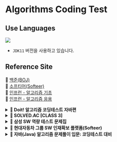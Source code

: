 # Algorithms Coding Test

## Use Languages

<img src="https://img.shields.io/badge/-Java-red?logo=Java&logoColor=white&style=flat-square"/></a>  
- `JDK11` 버전을 사용하고 있습니다.

## Reference Site

📝 [백준(BOJ)](https://www.acmicpc.net/) </br>
📝 [소프티어(Softeer)](https://softeer.ai/practice) </br>
📝 [인프런 - 알고리즘 기초](https://www.inflearn.com/course/%EC%9E%90%EB%B0%94-%EC%95%8C%EA%B3%A0%EB%A6%AC%EC%A6%98-%EB%AC%B8%EC%A0%9C%ED%92%80%EC%9D%B4-%EC%BD%94%ED%85%8C%EB%8C%80%EB%B9%84/dashboard) </br>
📝 [인프런 - 알고리즘 응용](https://www.inflearn.com/course/%EC%9E%90%EB%B0%94-%EC%BD%94%EB%94%A9%ED%85%8C%EC%8A%A4%ED%8A%B8-%EC%B5%9C%EC%8B%A0%EA%B8%B0%EC%B6%9C/dashboard) </br>


<details>
<summary><b> 🚀 Doit! 알고리즘 코딩테스트 자바편</b></summary>
<div>
<blockquote>
🔗 문제 이름의 링크를 클릭하면 문제에 해당된 작성 코드로 페이지를 이동시킵니다. <br>
🔗 링크를 클릭하면 해당하는 문제의 백준 페이지로 이동시킵니다.
<details>
<summary>자료구조</summary>

| 핵심 | 분류       | 문제 번호 | 문제 이름                                                                                                                                                                                                                                                       | 링크                                           |
|:--:|----------|-------|-------------------------------------------------------------------------------------------------------------------------------------------------------------------------------------------------------------------------------------------------------------|----------------------------------------------|
|    | 배열과 리스트  | 001   | [숫자의 합 구하기](https://github.com/IToriginal/AlgorithmCT/blob/main/src/baekjoon/doit/%EC%9E%90%EB%A3%8C%EA%B5%AC%EC%A1%B0/_001_%EC%88%AB%EC%9E%90%EC%9D%98_%ED%95%A9_%EA%B5%AC%ED%95%98%EA%B8%B0/Main.java)                                                    | [BOJ](https://www.acmicpc.net/problem/11720) |
|    | 배열과 리스트  | 002   | [평균 구하기](https://github.com/IToriginal/AlgorithmCT/blob/main/src/baekjoon/doit/%EC%9E%90%EB%A3%8C%EA%B5%AC%EC%A1%B0/_002_%ED%8F%89%EA%B7%A0_%EA%B5%AC%ED%95%98%EA%B8%B0/Main.java)                                                                          | [BOJ](https://www.acmicpc.net/problem/1546)  |
| 🌟 | 구간 합     | 003   | [구간 합 구하기](https://github.com/IToriginal/AlgorithmCT/blob/main/src/baekjoon/doit/%EC%9E%90%EB%A3%8C%EA%B5%AC%EC%A1%B0/_003_%EA%B5%AC%EA%B0%84_%ED%95%A9_%EA%B5%AC%ED%95%98%EA%B8%B0/Main.java)                                                              | [BOJ](https://www.acmicpc.net/problem/11659) |
|    | 구간 합     | 004   | [구간 합 구하기2](https://github.com/IToriginal/AlgorithmCT/blob/main/src/baekjoon/doit/%EC%9E%90%EB%A3%8C%EA%B5%AC%EC%A1%B0/_004_%EA%B5%AC%EA%B0%84_%ED%95%A9_%EA%B5%AC%ED%95%98%EA%B8%B0_2/Main.java)                                                           | [BOJ](https://www.acmicpc.net/problem/11660) |
|    | 구간 합     | 005   | 나머지 합 구하기                                                                                                                                                                                                                                                   | [BOJ](https://www.acmicpc.net/problem/10986) |
|    | 투 포인터    | 006   | [연속된 자연수의 합 구하기](https://github.com/IToriginal/AlgorithmCT/blob/main/src/baekjoon/doit/%EC%9E%90%EB%A3%8C%EA%B5%AC%EC%A1%B0/_006_%EC%97%B0%EC%86%8D%EB%90%9C_%EC%9E%90%EC%97%B0%EC%88%98%EC%9D%98_%ED%95%A9_%EA%B5%AC%ED%95%98%EA%B8%B0/Main.java)          | [BOJ](https://www.acmicpc.net/problem/2018)  |
|    | 투 포인터    | 007   | [주몽의 명령](https://github.com/IToriginal/AlgorithmCT/blob/main/src/baekjoon/doit/%EC%9E%90%EB%A3%8C%EA%B5%AC%EC%A1%B0/_007_%EC%A3%BC%EB%AA%BD%EC%9D%98_%EB%AA%85%EB%A0%B9/Main.java)                                                                          | [BOJ](https://www.acmicpc.net/problem/1940)  |
| 🌟 | 투 포인터    | 008   | ['좋은 수'구하기](https://github.com/IToriginal/AlgorithmCT/blob/main/src/baekjoon/doit/%EC%9E%90%EB%A3%8C%EA%B5%AC%EC%A1%B0/_008_%EC%A2%8B%EC%9D%80%EC%88%98_%EA%B5%AC%ED%95%98%EA%B8%B0/Main.java)                                                              | [BOJ](https://www.acmicpc.net/problem/1253)  |
|    | 슬라이딩 윈도우 | 009   | [DNA 비밀번호](https://github.com/IToriginal/AlgorithmCT/blob/main/src/baekjoon/doit/%EC%9E%90%EB%A3%8C%EA%B5%AC%EC%A1%B0/_009_DNA_%EB%B9%84%EB%B0%80%EB%B2%88%ED%98%B8/Main.java)                                                                              | [BOJ](https://www.acmicpc.net/problem/12891) |
| 🌟 | 슬라이딩 윈도우 | 010   | [최솟값 찾기](https://github.com/IToriginal/AlgorithmCT/blob/main/src/baekjoon/doit/%EC%9E%90%EB%A3%8C%EA%B5%AC%EC%A1%B0/_010_%EC%B5%9C%EC%86%9F%EA%B0%92_%EC%B0%BE%EA%B8%B0/Main.java)                                                                          | [BOJ](https://www.acmicpc.net/problem/11003) |
|    | 스택과 큐    | 011   | [스택 수열](https://github.com/IToriginal/AlgorithmCT/blob/main/src/baekjoon/doit/%EC%9E%90%EB%A3%8C%EA%B5%AC%EC%A1%B0/_011_%EC%8A%A4%ED%83%9D%EC%9C%BC%EB%A1%9C_%EC%98%A4%EB%A6%84%EC%B0%A8%EC%88%9C_%EC%88%98%EC%97%B4_%EB%A7%8C%EB%93%A4%EA%B8%B0/Main.java) | [BOJ](https://www.acmicpc.net/problem/1874)  |
|    | 스택과 큐    | 012   | [오큰수 구하기](https://github.com/IToriginal/AlgorithmCT/blob/main/src/baekjoon/doit/%EC%9E%90%EB%A3%8C%EA%B5%AC%EC%A1%B0/_012_%EC%98%A4%ED%81%B0%EC%88%98_%EA%B5%AC%ED%95%98%EA%B8%B0/Main.java)                                                                | [BOJ](https://www.acmicpc.net/problem/17298) |
|    | 스택과 큐    | 013   | [카드 게임](https://github.com/IToriginal/AlgorithmCT/blob/main/src/baekjoon/doit/%EC%9E%90%EB%A3%8C%EA%B5%AC%EC%A1%B0/_013_%EC%B9%B4%EB%93%9C%EA%B2%8C%EC%9E%84/Main.java)                                                                                     | [BOJ](https://www.acmicpc.net/problem/2164)  |
|    | 스택과 큐    | 014   | [절댓값 힙 구현하기](https://github.com/IToriginal/AlgorithmCT/blob/main/src/baekjoon/doit/%EC%9E%90%EB%A3%8C%EA%B5%AC%EC%A1%B0/_014_%EC%A0%88%EB%8C%93%EA%B0%92_%ED%9E%99_%EA%B5%AC%ED%98%84%ED%95%98%EA%B8%B0/Main.java)                                          | [BOJ](https://www.acmicpc.net/problem/11286) |        

</details>

<details>
<summary>정렬</summary>

| 핵심 | 분류    | 문제 번호 | 문제 이름                                                                                                                                                                                                                                              | 링크                                           |
|:--:|-------|-------|----------------------------------------------------------------------------------------------------------------------------------------------------------------------------------------------------------------------------------------------------|----------------------------------------------|
| 🌟 | 버블 정렬 | 015   | [수 정렬하기 1](https://github.com/IToriginal/AlgorithmCT/blob/main/src/baekjoon/doit/%EC%A0%95%EB%A0%AC/_015_%EC%88%98_%EC%A0%95%EB%A0%AC%ED%95%98%EA%B8%B0_1/Main.java)                                                                               | [BOJ](https://www.acmicpc.net/problem/2750)  |
|    | 버블 정렬 | 016   | [버블 소트 프로그램 1](https://github.com/IToriginal/AlgorithmCT/blob/main/src/baekjoon/doit/%EC%A0%95%EB%A0%AC/_016_%EB%B2%84%EB%B8%94_%EC%86%8C%ED%8A%B8_%ED%94%84%EB%A1%9C%EA%B7%B8%EB%9E%A8_1/Main.java)                                               | [BOJ](https://www.acmicpc.net/problem/1377)  |
|    | 선택 정렬 | 017   | [내림차순으로 자릿수 정렬하기](https://github.com/IToriginal/AlgorithmCT/blob/main/src/baekjoon/doit/%EC%A0%95%EB%A0%AC/_017_%EB%82%B4%EB%A6%BC%EC%B0%A8%EC%88%9C%EC%9C%BC%EB%A1%9C_%EC%9E%90%EB%A6%BF%EC%88%98_%EC%A0%95%EB%A0%AC%ED%95%98%EA%B8%B0/Main.java) | [BOJ](https://www.acmicpc.net/problem/1427)  |
|    | 삽입 정렬 | 018   | [ATM 인출 시간 계산하기](https://github.com/IToriginal/AlgorithmCT/blob/main/src/baekjoon/doit/%EC%A0%95%EB%A0%AC/_018_ATM/Main.java)                                                                                                                      | [BOJ](https://www.acmicpc.net/problem/11399) |
|    | 퀵 정렬  | 019   | [K번째 수 구하기](https://github.com/IToriginal/AlgorithmCT/blob/main/src/baekjoon/doit/%EC%A0%95%EB%A0%AC/_019_K%EB%B2%88%EC%A7%B8_%EC%88%98/Main.java)                                                                                                 | [BOJ](https://www.acmicpc.net/problem/11004) |
|    | 병합 정렬 | 020   | 수 정렬하기 2                                                                                                                                                                                                                                           | [BOJ](https://www.acmicpc.net/problem/2751)  |
|    | 병합 정렬 | 021   | 버블 소트 프로그램 2                                                                                                                                                                                                                                       | [BOJ](https://www.acmicpc.net/problem/1517)  |
|    | 기수 정렬 | 022   | 수 정렬하기 3                                                                                                                                                                                                                                           | [BOJ](https://www.acmicpc.net/problem/10989) |

</details>

<details>
<summary>탐색</summary>

| 핵심 | 분류    | 문제 번호 | 문제 이름                                                                                                                                                                                                                 | 링크                                           |
|:--:|-------|-------|-----------------------------------------------------------------------------------------------------------------------------------------------------------------------------------------------------------------------|----------------------------------------------|
| 🌟 | DFS   | 023   | [연결 요소의 개수 구하기](https://github.com/IToriginal/AlgorithmCT/blob/main/src/baekjoon/doit/%ED%83%90%EC%83%89/_023_%EC%97%B0%EA%B2%B0%EC%9A%94%EC%86%8C%EC%9D%98_%EA%B0%9C%EC%88%98_%EA%B5%AC%ED%95%98%EA%B8%B0/Main.java) | [BOJ](https://www.acmicpc.net/problem/11724) |
|    | DFS   | 024   | [신기한 소수 찾기](https://github.com/IToriginal/AlgorithmCT/blob/main/src/baekjoon/doit/%ED%83%90%EC%83%89/_024_%EC%8B%A0%EA%B8%B0%ED%95%9C_%EC%86%8C%EC%88%98_%EC%B0%BE%EA%B8%B0/Main.java)                                | [BOJ](https://www.acmicpc.net/problem/2023)  |
|    | DFS   | 025   | [친구 관계 파악하기](https://github.com/IToriginal/AlgorithmCT/blob/main/src/baekjoon/doit/%ED%83%90%EC%83%89/_025_%EC%B9%9C%EA%B5%AC_%EA%B4%80%EA%B3%84_%ED%8C%8C%EC%95%85%ED%95%98%EA%B8%B0/Main.java)                      | [BOJ](https://www.acmicpc.net/problem/13023) |
| 🌟 | BFS   | 026   | [DFS와 BFS 프로그램](https://github.com/IToriginal/AlgorithmCT/blob/main/src/baekjoon/doit/%ED%83%90%EC%83%89/_026_DFS_BFS_%ED%94%84%EB%A1%9C%EA%B7%B8%EB%9E%A8/Main.java)                                                 | [BOJ](https://www.acmicpc.net/problem/1260)  |
|    | BFS   | 027   | [미로 탐색하기](https://github.com/IToriginal/AlgorithmCT/blob/main/src/baekjoon/doit/%ED%83%90%EC%83%89/_027_%EB%AF%B8%EB%A1%9C_%ED%83%90%EC%83%89/Main.java)                                                              | [BOJ](https://www.acmicpc.net/problem/2178)  |
|    | BFS   | 028   | 트리의 지름 구하기                                                                                                                                                                                                            | [BOJ](https://www.acmicpc.net/problem/1167)  |
| 🌟 | 이진 탐색 | 029   | [원하는 정수 찾기](https://github.com/IToriginal/AlgorithmCT/blob/main/src/baekjoon/doit/%ED%83%90%EC%83%89/_029_%EC%88%98_%EC%B0%BE%EA%B8%B0/Main.java)                                                                     | [BOJ](https://www.acmicpc.net/problem/1920)  |
|    | 이진 탐색 | 030   | [블루레이 만들기](https://github.com/IToriginal/AlgorithmCT/blob/main/src/baekjoon/doit/%ED%83%90%EC%83%89/_030_%EA%B8%B0%ED%83%80_%EB%A0%88%EC%8A%A8/Main.java)                                                             | [BOJ](https://www.acmicpc.net/problem/2343)  |
|    | 이진 탐색 | 031   | [배열에서 K번째 수 찾기](https://github.com/IToriginal/AlgorithmCT/blob/main/src/baekjoon/doit/%ED%83%90%EC%83%89/_031_K%EB%B2%88%EC%A7%B8_%EC%88%98/Main.java)                                                                | [BOJ](https://www.acmicpc.net/problem/1300)  |

</details>

<details>
<summary>그리디</summary>

| 핵심 | 분류  | 문제 번호 | 문제 이름                                                                                                                                                                               | 링크                                           |
|:--:|-----|-------|-------------------------------------------------------------------------------------------------------------------------------------------------------------------------------------|----------------------------------------------|
|    | 그리디 | 032   | [동전 개수의 최솟값 구하기](https://github.com/IToriginal/AlgorithmCT/blob/main/src/baekjoon/doit/%EA%B7%B8%EB%A6%AC%EB%94%94/_032_%EB%8F%99%EC%A0%84_0/Main.java)                             | [BOJ](https://www.acmicpc.net/problem/11047) |
|    | 그리디 | 033   | [카드 정렬하기](https://github.com/IToriginal/AlgorithmCT/blob/main/src/baekjoon/doit/%EA%B7%B8%EB%A6%AC%EB%94%94/_033_%EC%B9%B4%EB%93%9C_%EC%A0%95%EB%A0%AC%ED%95%98%EA%B8%B0/Main.java) | [BOJ](https://www.acmicpc.net/problem/1715)  |
|    | 그리디 | 034   | [수를 묶어서 최댓값 만들기](https://github.com/IToriginal/AlgorithmCT/blob/main/src/baekjoon/doit/%EA%B7%B8%EB%A6%AC%EB%94%94/_034_%EC%88%98_%EB%AC%B6%EA%B8%B0/Main.java)                     | [BOJ](https://www.acmicpc.net/problem/1744)  |
|    | 그리디 | 035   | 회의실 배정하기                                                                                                                                                                            | [BOJ](https://www.acmicpc.net/problem/1931)  |
| 🌟 | 그리디 | 036   | 최솟값을 만드는 괄호 배치 찾기                                                                                                                                                                   | [BOJ](https://www.acmicpc.net/problem/1541)  |

</details>

</blockquote>
</div>
</details>

<details><summary><b> 🚀 SOLVED.AC [CLASS 3]</b></summary>
<div>
<blockquote>
  <ul>
    <li><a href='https://github.com/IToriginal/AlgorithmCT/blob/main/src/baekjoon/%EA%B7%B8%EB%9E%98%ED%94%84%EC%99%80%EC%88%9C%ED%9A%8C/%EB%B0%94%EC%9D%B4%EB%9F%AC%EC%8A%A4_2606/Main.java'>BOJ2606 - 바이러스</a> : 그래프 </li>
    <li><a href='https://github.com/IToriginal/AlgorithmCT/blob/main/src/solvedAc/class3/%EC%83%89%EC%A2%85%EC%9D%B4%EB%A7%8C%EB%93%A4%EA%B8%B0_2630/Main.java'>BOJ2630 - 색종이 만들기</a> : 분할 정복, 재귀 </li>
    <li><a href='https://github.com/IToriginal/AlgorithmCT/blob/main/src/baekjoon/%EA%B7%B8%EB%9E%98%ED%94%84%EC%99%80%EC%88%9C%ED%9A%8C/%EB%8B%A8%EC%A7%80%EB%B2%88%ED%98%B8%EB%B6%99%EC%9D%B4%EA%B8%B0_2667/Main.java'>BOJ2667 - 단지번호붙이기</a> : 그래프, BFS </li>
    <li><a href='https://github.com/IToriginal/AlgorithmCT/blob/main/src/solvedAc/class3/%ED%94%BC%EB%B3%B4%EB%82%98%EC%B9%98%ED%95%A8%EC%88%98_1003/Main.java'>BOJ1003 - 피보나치 함수</a> : 다이나믹 프로그래밍(DP) </li>
    <li><a href='https://github.com/IToriginal/AlgorithmCT/blob/main/src/solvedAc/class3/%ED%9A%8C%EC%9D%98%EC%8B%A4%EB%B0%B0%EC%A0%95_1931/Main.java'>BOJ1931 - 회의실 배정</a> : 그리디, 정렬 </li>
    <li><a href='https://github.com/IToriginal/AlgorithmCT/blob/main/src/solvedAc/class3/%EB%82%98%EB%8A%94%EC%95%BC%ED%8F%AC%EC%BC%93%EB%AA%AC%EB%A7%88%EC%8A%A4%ED%84%B0%EC%9D%B4%EB%8B%A4%EC%86%9C_1620/Main.java'>BOJ1620 - 나는야 포켓몬 마스터 이다솜</a> : 구현(자료구조, 해시맵) </li>
    <li><a href='https://github.com/IToriginal/AlgorithmCT/blob/main/src/solvedAc/class3/Z_1074/Main.java'>BOJ1074 - Z</a> : 분할 정복, 재귀 </li>
    <li><a href='https://www.acmicpc.net/problem/1107'>BOJ1107 - 리모컨</a> : 구현 </li>
  </ul>
</blockquote>
</div>
</details>

<details><summary><b> 🚀 삼성 SW 역량 테스트 문제집</b></summary>
<div>
<blockquote>
  <ul>
    <li><a href='https://github.com/IToriginal/AlgorithmCT/blob/main/src/baekjoon/%EC%82%BC%EC%84%B1A%ED%98%95/%EC%8B%9C%ED%97%98%EA%B0%90%EB%8F%85_13458/Main.java'>BOJ13458 - 시험 감독</a> : 수학, 사칙연산</li>
    <li><a href='https://github.com/IToriginal/AlgorithmCT/blob/main/src/baekjoon/%EC%82%BC%EC%84%B1A%ED%98%95/%EC%A3%BC%EC%82%AC%EC%9C%84%EA%B5%B4%EB%A6%AC%EA%B8%B0_14499/Main.java'>BOJ14499 - 주사위 굴리기</a> : 구현, 시뮬레이션 </li>
    <li><a href='https://github.com/IToriginal/AlgorithmCT/blob/main/src/baekjoon/%EC%82%BC%EC%84%B1A%ED%98%95/%ED%87%B4%EC%82%AC_14501/Main.java'>BOJ14501 - 퇴사</a> : 백트래킹(Backtracking)</li>
  </ul>
</blockquote>
</div>
</details>

<details><summary><b> 🚀 현대자동차 그룹 SW 인재확보 플랫폼(Softeer)</b></summary>
<div>
<blockquote>
  <ul>
    <li><a href='https://softeer.ai/practice/6283'>Level2 - 8단 변속기</a> : 구현</li>
    <li><a href='https://softeer.ai/practice/6280'>Level2 - 지도 자동 구축</a> : 구현</li>
    <li><a href='https://softeer.ai/practice/6282'>Level2 - 장애물 인식 프로그램</a> : BFS</li>
    <li><a href='https://softeer.ai/practice/6284'>Level2 - 바이러스</a> : 구현</li>
    <li><a href='https://softeer.ai/practice/6270'>Level2 - GBC</a> : 구현</li>
    <li><a href='https://softeer.ai/practice/6269'>Level2 - 비밀 메뉴</a> : 구현</li>
    <li><a href='https://softeer.ai/practice/6294'>Level3 - 성적평균</a> : 구현</li>
  </ul>
</blockquote>
</div>
</details>

<details>
<summary><b> 🚀 자바(Java) 알고리즘 문제풀이 입문: 코딩테스트 대비</b></summary>
<div>
<blockquote>
<a href='https://www.inflearn.com/course/%EC%9E%90%EB%B0%94-%EC%95%8C%EA%B3%A0%EB%A6%AC%EC%A6%98-%EB%AC%B8%EC%A0%9C%ED%92%80%EC%9D%B4-%EC%BD%94%ED%85%8C%EB%8C%80%EB%B9%84/dashboard'> 🔗 인프런 기초 문제 (유료) </a><br>
<details>
<summary>String</summary>

| No | 문제 이름                                                                                                                                                                                                |
|:--:|------------------------------------------------------------------------------------------------------------------------------------------------------------------------------------------------------|
| 1  | [문자 찾기](https://github.com/IToriginal/AlgorithmCT/blob/main/src/inflearn/%EA%B8%B0%EB%B3%B8/_01_String/_01_%EB%AC%B8%EC%9E%90%EC%B0%BE%EA%B8%B0/Main.java)                                           |
| 2  | [대소문자 변환](https://github.com/IToriginal/AlgorithmCT/blob/main/src/inflearn/%EA%B8%B0%EB%B3%B8/_01_String/_02_%EB%8C%80%EC%86%8C%EB%AC%B8%EC%9E%90%EB%B3%80%ED%99%98/Main.java)                       |
| 3  | [문장 속 단어](https://github.com/IToriginal/AlgorithmCT/blob/main/src/inflearn/%EA%B8%B0%EB%B3%B8/_01_String/_03_%EB%AC%B8%EC%9E%A5%EC%86%8D%EB%8B%A8%EC%96%B4/Main.java)                                |
| 4  | [단어 뒤집기](https://github.com/IToriginal/AlgorithmCT/blob/main/src/inflearn/%EA%B8%B0%EB%B3%B8/_01_String/_04_%EB%8B%A8%EC%96%B4%EB%92%A4%EC%A7%91%EA%B8%B0/Main.java)                                 |
| 5  | [특정문자 뒤집기](https://github.com/IToriginal/AlgorithmCT/blob/main/src/inflearn/%EA%B8%B0%EB%B3%B8/_01_String/_05_%ED%8A%B9%EC%A0%95%EB%AC%B8%EC%9E%90%EB%92%A4%EC%A7%91%EA%B8%B0/Main.java)             |
| 6  | [중복 문자 제거](https://github.com/IToriginal/AlgorithmCT/blob/main/src/inflearn/%EA%B8%B0%EB%B3%B8/_01_String/_06_%EC%A4%91%EB%B3%B5%EB%AC%B8%EC%9E%90%EC%A0%9C%EA%B1%B0/Main.java)                      |
| 7  | [회문 문자열](https://github.com/IToriginal/AlgorithmCT/blob/main/src/inflearn/%EA%B8%B0%EB%B3%B8/_01_String/_07_%ED%9A%8C%EB%AC%B8%EB%AC%B8%EC%9E%90%EC%97%B4/Main.java)                                 |
| 8  | [유효한 팰린드롬](https://github.com/IToriginal/AlgorithmCT/blob/main/src/inflearn/%EA%B8%B0%EB%B3%B8/_01_String/_08_%EC%9C%A0%ED%9A%A8%ED%95%9C%ED%8C%B0%EB%A6%B0%EB%93%9C%EB%A1%AC/Main.java)             |
| 9  | [숫자만 추출](https://github.com/IToriginal/AlgorithmCT/blob/main/src/inflearn/%EA%B8%B0%EB%B3%B8/_01_String/_09_%EC%88%AB%EC%9E%90%EB%A7%8C%EC%B6%94%EC%B6%9C/Main.java)                                 |
| 10 | [가장 짧은 문자 거리](https://github.com/IToriginal/AlgorithmCT/blob/main/src/inflearn/%EA%B8%B0%EB%B3%B8/_01_String/_10_%EA%B0%80%EC%9E%A5%EC%A7%A7%EC%9D%80%EB%AC%B8%EC%9E%90%EA%B1%B0%EB%A6%AC/Main.java) |
| 11 | [문자열 압축](https://github.com/IToriginal/AlgorithmCT/blob/main/src/inflearn/%EA%B8%B0%EB%B3%B8/_01_String/_11_%EB%AC%B8%EC%9E%90%EC%97%B4%EC%95%95%EC%B6%95/Main.java)                                 |
| 12 | [암호](https://github.com/IToriginal/AlgorithmCT/blob/main/src/inflearn/%EA%B8%B0%EB%B3%B8/_01_String/_12_%EC%95%94%ED%98%B8/Main.java)                                                                |

</details>

<details>
<summary>Array(1, 2차원 배열)</summary>

| No | 문제 이름                                                                                                                                                                                                                    |
|:--:|--------------------------------------------------------------------------------------------------------------------------------------------------------------------------------------------------------------------------|
| 1  | [큰 수 출력하기](https://github.com/IToriginal/AlgorithmCT/blob/main/src/inflearn/%EA%B8%B0%EB%B3%B8/_02_Array/_01_%ED%81%B0%EC%88%98%EC%B6%9C%EB%A0%A5%ED%95%98%EA%B8%B0/Main.java)                                           |
| 2  | [보이는 학생](https://github.com/IToriginal/AlgorithmCT/tree/main/src/inflearn/%EA%B8%B0%EB%B3%B8/_02_Array/_02_%EB%B3%B4%EC%9D%B4%EB%8A%94%ED%95%99%EC%83%9D)                                                                |
| 3  | [가위바위보](https://github.com/IToriginal/AlgorithmCT/blob/main/src/inflearn/%EA%B8%B0%EB%B3%B8/_02_Array/_03_%EA%B0%80%EC%9C%84%EB%B0%94%EC%9C%84%EB%B3%B4/Main.java)                                                       |
| 4  | [피보나치 수열](https://github.com/IToriginal/AlgorithmCT/blob/main/src/inflearn/%EA%B8%B0%EB%B3%B8/_02_Array/_04_%ED%94%BC%EB%B3%B4%EB%82%98%EC%B9%98%EC%88%98%EC%97%B4/Main.java)                                            |
| 5  | [소수(에라토스테네스 체)](https://github.com/IToriginal/AlgorithmCT/blob/main/src/inflearn/%EA%B8%B0%EB%B3%B8/_02_Array/_05_%EC%86%8C%EC%88%98_%EC%97%90%EB%9D%BC%ED%86%A0%EC%8A%A4%ED%85%8C%EB%84%A4%EC%8A%A4%EC%B2%B4/Main.java) |
| 6  | [뒤집은 소수](https://github.com/IToriginal/AlgorithmCT/blob/main/src/inflearn/%EA%B8%B0%EB%B3%B8/_02_Array/_06_%EB%92%A4%EC%A7%91%EC%9D%80%EC%86%8C%EC%88%98/Main.java)                                                      |
| 7  | [점수 계산](https://github.com/IToriginal/AlgorithmCT/blob/main/src/inflearn/%EA%B8%B0%EB%B3%B8/_02_Array/_07_%EC%A0%90%EC%88%98%EA%B3%84%EC%82%B0/Main.java)                                                                |
| 8  | [등수 구하기](https://github.com/IToriginal/AlgorithmCT/blob/main/src/inflearn/%EA%B8%B0%EB%B3%B8/_02_Array/_08_%EB%93%B1%EC%88%98%EA%B5%AC%ED%95%98%EA%B8%B0/Main.java)                                                      |
| 9  | [격자판 최대합](https://github.com/IToriginal/AlgorithmCT/blob/main/src/inflearn/%EA%B8%B0%EB%B3%B8/_02_Array/_09_%EA%B2%A9%EC%9E%90%ED%8C%90%EC%B5%9C%EB%8C%80%ED%95%A9/Main.java)                                            |
| 10 | [봉우리](https://github.com/IToriginal/AlgorithmCT/blob/main/src/inflearn/%EA%B8%B0%EB%B3%B8/_02_Array/_10_%EB%B4%89%EC%9A%B0%EB%A6%AC/Main.java)                                                                           |
| 11 | [임시반장 정하기](https://github.com/IToriginal/AlgorithmCT/blob/main/src/inflearn/%EA%B8%B0%EB%B3%B8/_02_Array/_11_%EC%9E%84%EC%8B%9C%EB%B0%98%EC%9E%A5%EC%A0%95%ED%95%98%EA%B8%B0/Main.java)                                  |
| 12 | [멘토링](https://github.com/IToriginal/AlgorithmCT/blob/main/src/inflearn/%EA%B8%B0%EB%B3%B8/_02_Array/_12_%EB%A9%98%ED%86%A0%EB%A7%81_/Main.java)                                                                          |

</details>

<details>
<summary>Tow pointers, Sliding window, Math</summary>

| No | 문제 이름          |
|:--:|----------------|
| 1  | 두 배열 합치기       |
| 2  | 공통원소 구하기       |
| 3  | 최대 매출          |
| 4  | 연속 부분 수열       |
| 5  | 연속된 자연수의 합     |
| 6  | 최대 길이 연속 부분 수열 |

</details>

</blockquote>
</div>
</details>